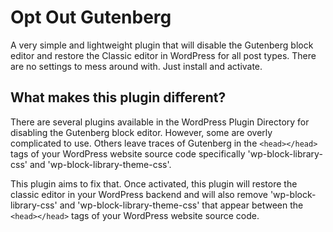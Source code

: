# Opt Out Gutenberg
A very simple and lightweight plugin that will disable the Gutenberg block editor and restore the Classic editor in WordPress for all post types. There are no settings to mess around with. Just install and activate.

## What makes this plugin different?
There are several plugins available in the WordPress Plugin Directory for disabling the Gutenberg block editor. However, some are overly complicated to use. Others leave traces of Gutenberg in the ```<head></head>``` tags of your WordPress website source code specifically 'wp-block-library-css' and 'wp-block-library-theme-css'. 

This plugin aims to fix that. Once activated, this plugin will restore the classic editor in your WordPress backend and will also remove 'wp-block-library-css' and 'wp-block-library-theme-css' that appear between the ```<head></head>``` tags of your WordPress website source code.



